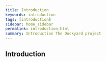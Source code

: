 ```yaml
---
title: Introduction   
keywords: introduction
tags: [introduction]
sidebar: home_sidebar
permalink: introduction.html
summary: Introduction The Dockyard project 
---
```


## Introduction